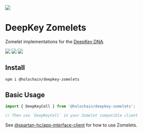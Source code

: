[![](https://img.shields.io/npm/v/@holochain/deepkey-zomelets/latest?style=flat-square)](http://npmjs.com/package/@holochain/deepkey-zomelets)

# DeepKey Zomelets
Zomelet implementations for the [DeepKey DNA](https://github.com/holochain/deepkey).

[![](https://img.shields.io/github/issues-raw/holochain/deepkey?style=flat-square)](https://github.com/holochain/deepkey/issues)
[![](https://img.shields.io/github/issues-closed-raw/holochain/deepkey?style=flat-square)](https://github.com/holochain/deepkey/issues?q=is%3Aissue+is%3Aclosed)
[![](https://img.shields.io/github/issues-pr-raw/holochain/deepkey?style=flat-square)](https://github.com/holochain/deepkey/pulls)


## Install

```bash
npm i @holochain/deepkey-zomelets
```

## Basic Usage

```js
import { DeepKeyCell } from '@holochain/deepkey-zomelets';

// Then use `DeepKeyCell` in your Zomelet compatible client
```

See [@spartan-hc/app-interface-client](https://www.npmjs.com/package/@spartan-hc/app-interface-client) for how to use Zomelets.
